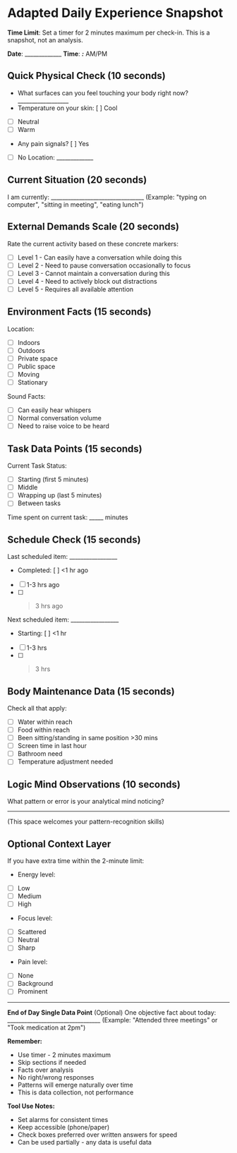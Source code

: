 # Adapted Daily Experience Snapshot

**Time Limit**: Set a timer for 2 minutes maximum per check-in. This is a snapshot, not an analysis.

**Date**: _____________
**Time**: ___:___ AM/PM

## Quick Physical Check (10 seconds)
- What surfaces can you feel touching your body right now? __________________
- Temperature on your skin: [ ] Cool  
- [ ] Neutral  
- [ ] Warm
- Any pain signals? [ ] Yes  
- [ ] No  Location: _____________

## Current Situation (20 seconds)
I am currently: _________________________________
(Example: "typing on computer", "sitting in meeting", "eating lunch")

## External Demands Scale (20 seconds)
Rate the current activity based on these concrete markers:
- [ ] Level 1 - Can easily have a conversation while doing this
- [ ] Level 2 - Need to pause conversation occasionally to focus
- [ ] Level 3 - Cannot maintain a conversation during this
- [ ] Level 4 - Need to actively block out distractions
- [ ] Level 5 - Requires all available attention

## Environment Facts (15 seconds)
Location:
- [ ] Indoors  
- [ ] Outdoors
- [ ] Private space  
- [ ] Public space
- [ ] Moving  
- [ ] Stationary

Sound Facts:
- [ ] Can easily hear whispers
- [ ] Normal conversation volume
- [ ] Need to raise voice to be heard

## Task Data Points (15 seconds)
Current Task Status:
- [ ] Starting (first 5 minutes)
- [ ] Middle
- [ ] Wrapping up (last 5 minutes)
- [ ] Between tasks

Time spent on current task: _____ minutes

## Schedule Check (15 seconds)
Last scheduled item: _________________
- Completed: [ ] <1 hr ago  
- [ ] 1-3 hrs ago  
- [ ] >3 hrs ago

Next scheduled item: _________________
- Starting: [ ] <1 hr  
- [ ] 1-3 hrs  
- [ ] >3 hrs

## Body Maintenance Data (15 seconds)
Check all that apply:
- [ ] Water within reach
- [ ] Food within reach
- [ ] Been sitting/standing in same position >30 mins
- [ ] Screen time in last hour
- [ ] Bathroom need
- [ ] Temperature adjustment needed

## Logic Mind Observations (10 seconds)
What pattern or error is your analytical mind noticing?
________________________________________________
(This space welcomes your pattern-recognition skills)

## Optional Context Layer
If you have extra time within the 2-minute limit:
- Energy level: 
- [ ] Low  
- [ ] Medium  
- [ ] High
- Focus level: 
- [ ] Scattered  
- [ ] Neutral  
- [ ] Sharp
- Pain level: 
- [ ] None  
- [ ] Background  
- [ ] Prominent

---

**End of Day Single Data Point** (Optional)
One objective fact about today: _________________________________
(Example: "Attended three meetings" or "Took medication at 2pm")

**Remember:**
- Use timer - 2 minutes maximum
- Skip sections if needed
- Facts over analysis
- No right/wrong responses
- Patterns will emerge naturally over time
- This is data collection, not performance


**Tool Use Notes:**
- Set alarms for consistent times
- Keep accessible (phone/paper)
- Check boxes preferred over written answers for speed
- Can be used partially - any data is useful data

